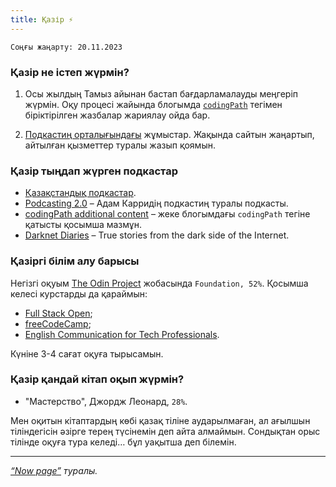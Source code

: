 ```yaml
---
title: Қазір ⚡️
---
```


`Соңғы жаңарту: 20.11.2023`

### Қазір не істеп жүрмін?

1. Осы жылдың Тамыз айынан бастап бағдарламалауды меңгеріп жүрмін. Оқу процесі жайында блогымда [`codingPath`](/blog/tags/coding-path) тегімен біріктірілген жазбалар жариялау ойда бар.

2. [Подкастиң орталығындағы](https://podcasting.center/) жұмыстар. Жақында сайтын жаңартып, айтылған қызметтер туралы жазып қоямын.

### Қазір тыңдап жүрген подкастар

- [Қазақстандық подкастар](https://index.podcasting.center/episodes).
- [Podcasting 2.0](https://podcastindex.org/podcast/920666) – Адам Карридің подкастиң туралы подкасты.
- [codingPath additional content](https://coding.podcasting.center/) – жеке блогымдағы `codingPath` тегіне қатысты қосымша мазмұн.
- [Darknet Diaries](https://darknetdiaries.com/) – True stories from the dark side of the Internet.

### Қазіргі білім алу барысы

Негізгі оқуым [The Odin Project](https://www.theodinproject.com/) жобасында `Foundation, 52%`. Қосымша келесі курстарды да қараймын:

- [Full Stack Open](https://fullstackopen.com/);
- [freeCodeCamp](https://freecodecamp.org/);
- [English Communication for Tech Professionals](https://www.coursera.org/learn/english-communication-for-tech-professionals/).

Күніне 3-4 сағат оқуға тырысамын.

### Қазір қандай кітап оқып жүрмін?

- "Мастерство", Джордж Леонард, `28%`.

Мен оқитын кітаптардың көбі қазақ тіліне аударылмаған, ал ағылшын тіліндегісін әзірге терең түсінемін деп айта алмаймын. Сондықтан орыс тілінде оқуға тура келеді… бұл уақытша деп білемін.

---

_[“Now page”](https://nownownow.com/about) туралы._
